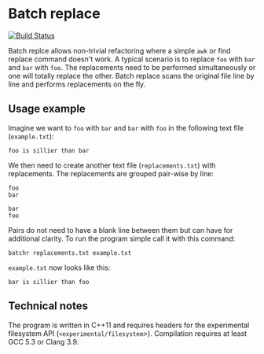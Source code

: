 # Batch replace
[![Build Status](https://travis-ci.org/runfalk/batch-replace.svg?branch=master)](https://travis-ci.org/runfalk/batch-replace)

Batch replce allows non-trivial refactoring where a simple `awk` or find replace
command doesn't work. A typical scenario is to replace `foo` with `bar` and
`bar` with `foo`. The replacements need to be performed simultaneously or one
will totally replace the other. Batch replace scans the original file line by
line and performs replacements on the fly.


## Usage example
Imagine we want to `foo` with `bar` and `bar` with `foo` in the following text
file (`example.txt`):

```
foo is sillier than bar
```

We then need to create another text file (`replacements.txt`) with replacements.
The replacements are grouped pair-wise by line:

```
foo
bar

bar
foo
```

Pairs do not need to have a blank line between them but can have for additional
clarity. To run the program simple call it with this command:

```
batchr replacements.txt example.txt
```

`example.txt` now looks like this:

```
bar is sillier than foo
```


## Technical notes
The program is written in C++11 and requires headers for the experimental
filesystem API (`<experimental/filesystem`>). Compilation requires at least
GCC 5.3 or Clang 3.9.
